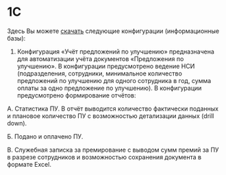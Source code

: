 # 1C
Здесь Вы можете [скачать](https://github.com/RBaskakov/1C) следующие конфигурации (информационные базы):

1. Конфигурация «Учёт предложений по улучшению» предназначена для автоматизации учёта документов «Предложения по улучшению». В конфигурации предусмотрено ведение НСИ (подразделения, сотрудники, минимальное количество предложений по улучшению для одного сотрудника в год, сумма оплаты за одно предложение по улучшению). В конфигурации предусмотрено формирование отчётов: 

А.	Статистика ПУ. В отчёт выводится количество фактически поданных и плановое количество ПУ с возможностью детализации данных (drill down). 

Б.	Подано и оплачено ПУ.

В.	Служебная записка за премирование с выводом сумм премий за ПУ в разрезе сотрудников и возможностью сохранения документа в формате Excel.

